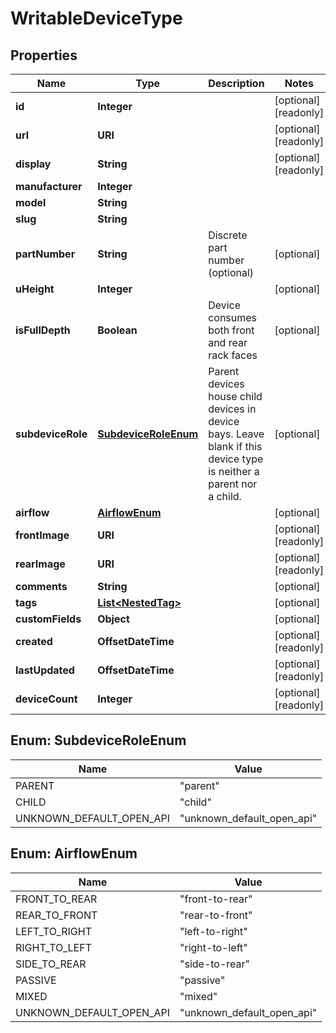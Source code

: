 

# WritableDeviceType


## Properties

| Name | Type | Description | Notes |
|------------ | ------------- | ------------- | -------------|
|**id** | **Integer** |  |  [optional] [readonly] |
|**url** | **URI** |  |  [optional] [readonly] |
|**display** | **String** |  |  [optional] [readonly] |
|**manufacturer** | **Integer** |  |  |
|**model** | **String** |  |  |
|**slug** | **String** |  |  |
|**partNumber** | **String** | Discrete part number (optional) |  [optional] |
|**uHeight** | **Integer** |  |  [optional] |
|**isFullDepth** | **Boolean** | Device consumes both front and rear rack faces |  [optional] |
|**subdeviceRole** | [**SubdeviceRoleEnum**](#SubdeviceRoleEnum) | Parent devices house child devices in device bays. Leave blank if this device type is neither a parent nor a child. |  [optional] |
|**airflow** | [**AirflowEnum**](#AirflowEnum) |  |  [optional] |
|**frontImage** | **URI** |  |  [optional] [readonly] |
|**rearImage** | **URI** |  |  [optional] [readonly] |
|**comments** | **String** |  |  [optional] |
|**tags** | [**List&lt;NestedTag&gt;**](NestedTag.md) |  |  [optional] |
|**customFields** | **Object** |  |  [optional] |
|**created** | **OffsetDateTime** |  |  [optional] [readonly] |
|**lastUpdated** | **OffsetDateTime** |  |  [optional] [readonly] |
|**deviceCount** | **Integer** |  |  [optional] [readonly] |



## Enum: SubdeviceRoleEnum

| Name | Value |
|---- | -----|
| PARENT | &quot;parent&quot; |
| CHILD | &quot;child&quot; |
| UNKNOWN_DEFAULT_OPEN_API | &quot;unknown_default_open_api&quot; |



## Enum: AirflowEnum

| Name | Value |
|---- | -----|
| FRONT_TO_REAR | &quot;front-to-rear&quot; |
| REAR_TO_FRONT | &quot;rear-to-front&quot; |
| LEFT_TO_RIGHT | &quot;left-to-right&quot; |
| RIGHT_TO_LEFT | &quot;right-to-left&quot; |
| SIDE_TO_REAR | &quot;side-to-rear&quot; |
| PASSIVE | &quot;passive&quot; |
| MIXED | &quot;mixed&quot; |
| UNKNOWN_DEFAULT_OPEN_API | &quot;unknown_default_open_api&quot; |



